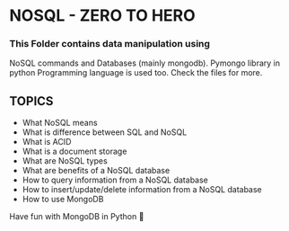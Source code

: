 # NOSQL - ZERO TO HERO

### This Folder contains data manipulation using 
NoSQL commands and Databases (mainly mongodb).
Pymongo library in python Programming language is used too.
Check the files for more.

## TOPICS
- What NoSQL means
- What is difference between SQL and NoSQL
- What is ACID
- What is a document storage
- What are NoSQL types
- What are benefits of a NoSQL database
- How to query information from a NoSQL database
- How to insert/update/delete information from a NoSQL database
- How to use MongoDB

Have fun with MongoDB in Python :snake:
